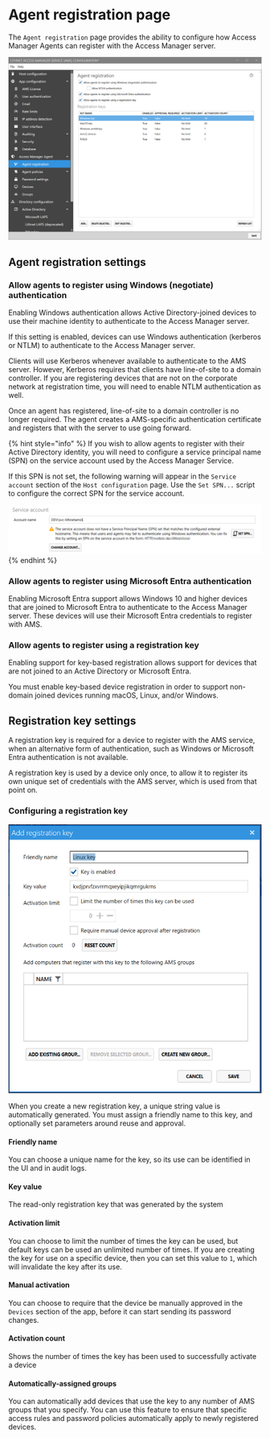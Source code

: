 # Agent registration page

The `Agent registration` page provides the ability to configure how Access Manager Agents can register with the Access Manager server.


![](../../images/ui-page-access-manager-agent-agent-registration.png)

## Agent registration settings

### Allow agents to register using Windows (negotiate) authentication

Enabling Windows authentication allows Active Directory-joined devices to use their machine identity to authenticate to the Access Manager server.

If this setting is enabled, devices can use Windows authentication (kerberos or NTLM) to authenticate to the Access Manager server.

Clients will use Kerberos whenever available to authenticate to the AMS server. However, Kerberos requires that clients have line-of-site to a domain controller. If you are registering devices that are not on the corporate network at registration time, you will need to enable NTLM authentication as well.

Once an agent has registered, line-of-site to a domain controller is no longer required. The agent creates a AMS-specific authentication certificate and registers that with the server to use going forward.

{% hint style="info" %}
If you wish to allow agents to register with their Active Directory identity, you will need to configure a service principal name (SPN) on the service account used by the Access Manager Service.

If this SPN is not set, the following warning will appear in the `Service account` section of the `Host configuration` page. Use the `Set SPN...` script to configure the correct SPN for the service account.

![](../../images/spn-warning.png)
{% endhint %}

### Allow agents to register using Microsoft Entra authentication

Enabling Microsoft Entra support allows Windows 10 and higher devices that are joined to Microsoft Entra to authenticate to the Access Manager server. These devices will use their Microsoft Entra credentials to register with AMS.

### Allow agents to register using a registration key

Enabling support for key-based registration allows support for devices that are not joined to an Active Directory or Microsoft Entra.

You must enable key-based device registration in order to support non-domain joined devices running macOS, Linux, and/or Windows.

## Registration key settings

A registration key is required for a device to register with the AMS service, when an alternative form of authentication, such as Windows or Microsoft Entra authentication is not available.

A registration key is used by a device only once, to allow it to register its own unique set of credentials with the AMS server, which is used from that point on.

### Configuring a registration key

![](../../images/ui-page-access-manager-agent-agent-registration-edit-registration-key.png)

When you create a new registration key, a unique string value is automatically generated. You must assign a friendly name to this key, and optionally set parameters around reuse and approval.

#### Friendly name

You can choose a unique name for the key, so its use can be identified in the UI and in audit logs.

#### Key value

The read-only registration key that was generated by the system

#### Activation limit

You can choose to limit the number of times the key can be used, but default keys can be used an unlimited number of times. If you are creating the key for use on a specific device, then you can set this value to `1`, which will invalidate the key after its use.

#### Manual activation

You can choose to require that the device be manually approved in the `Devices` section of the app, before it can start sending its password changes.

#### Activation count

Shows the number of times the key has been used to successfully activate a device

#### Automatically-assigned groups

You can automatically add devices that use the key to any number of AMS groups that you specify. You can use this feature to ensure that specific access rules and password policies automatically apply to newly registered devices.
